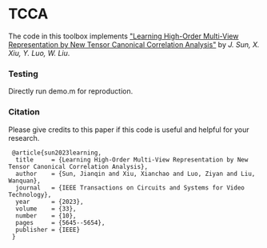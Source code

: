 # TCCA

The code in this toolbox implements ["Learning High-Order Multi-View Representation by New Tensor Canonical Correlation Analysis"](https://ieeexplore.ieee.org/abstract/document/10091146) by <i>J. Sun, X. Xiu, Y. Luo, W. Liu</i>.


### Testing
Directly run demo.m for reproduction.

### Citation
Please give credits to this paper if this code is useful and helpful for your research.

     @article{sun2023learning,
      title     = {Learning High-Order Multi-View Representation by New Tensor Canonical Correlation Analysis},
      author    = {Sun, Jianqin and Xiu, Xianchao and Luo, Ziyan and Liu, Wanquan},
      journal   = {IEEE Transactions on Circuits and Systems for Video Technology},
      year      = {2023},
      volume    = {33},
      number    = {10},
      pages     = {5645--5654},
      publisher = {IEEE}
     }
